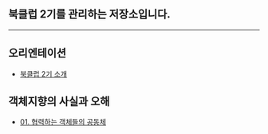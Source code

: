 ## 북클럽 2기를 관리하는 저장소입니다.

---

## 오리엔테이션 
- [북클럽 2기 소개](https://curvy-roast-a88.notion.site/2-e2fe4d3df29c46bb86ecddfab582eca6)

## 객체지향의 사실과 오해
- [01. 협력하는 객체들의 공동체](https://www.notion.so/2-950822d02b224f9dab212cb25cd52738)
